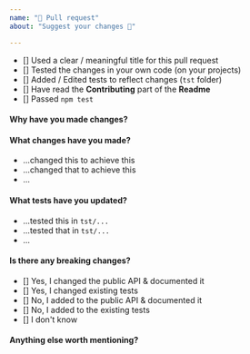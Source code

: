 ```yaml
---
name: "🎁 Pull request"
about: "Suggest your changes 💅"

---
```


<!-- Fill the following checklist -->

* [] Used a clear / meaningful title for this pull request
* [] Tested the changes in your own code (on your projects)
* [] Added / Edited tests to reflect changes (`tst` folder)
* [] Have read the **Contributing** part of the **Readme**
* [] Passed `npm test`

<!-- Complete the following parts -->

#### Why have you made changes?
<!-- Explain in a few sentences why -->

#### What changes have you made?
* ...changed this to achieve this
* ...changed that to achieve this
* ...

#### What tests have you updated?
* ...tested this in `tst/...`
* ...tested that in `tst/...`
* ...

#### Is there any breaking changes?
* [] Yes, I changed the public API & documented it
* [] Yes, I changed existing tests
* [] No,  I added to the public API & documented it
* [] No,  I added to the existing tests
* [] I don't know

#### Anything else worth mentioning?
<!-- Please help with the PR process -->
<!-- And leave any useful information -->